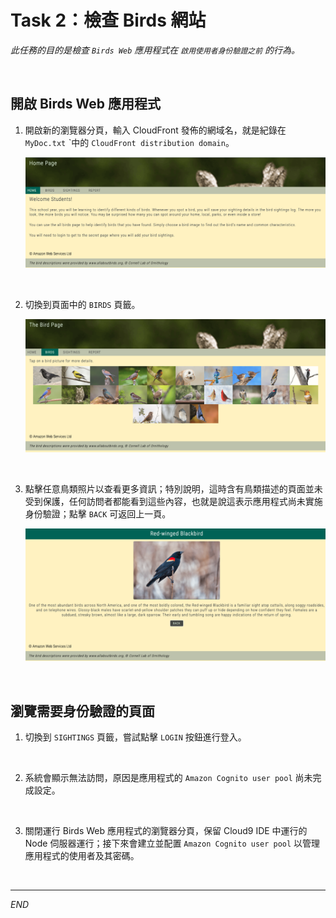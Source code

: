# Task 2：檢查 Birds 網站

_此任務的目的是檢查 `Birds Web` 應用程式在 `啟用使用者身份驗證之前` 的行為。_

<br>

## 開啟 Birds Web 應用程式

1. 開啟新的瀏覽器分頁，輸入 CloudFront 發佈的網域名，就是紀錄在 `MyDoc.txt` ˋ中的 `CloudFront distribution domain`。

    ![](images/img_07.png)

<br>

2. 切換到頁面中的 `BIRDS` 頁籤。

    ![](images/img_08.png)

<br>

3. 點擊任意鳥類照片以查看更多資訊；特別說明，這時含有鳥類描述的頁面並未受到保護，任何訪問者都能看到這些內容，也就是說這表示應用程式尚未實施身份驗證；點擊 `BACK` 可返回上一頁。

    ![](images/img_09.png)

<br>

## 瀏覽需要身份驗證的頁面

1. 切換到 `SIGHTINGS` 頁籤，嘗試點擊 `LOGIN` 按鈕進行登入。

<br>

2. 系統會顯示無法訪問，原因是應用程式的 `Amazon Cognito user pool` 尚未完成設定。

<br>

3. 關閉運行 Birds Web 應用程式的瀏覽器分頁，保留 Cloud9 IDE 中運行的 Node 伺服器運行；接下來會建立並配置 `Amazon Cognito user pool` 以管理應用程式的使用者及其密碼。

<br>

___

_END_